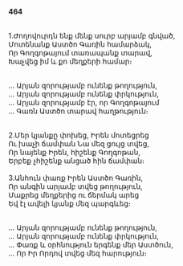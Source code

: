 **464**

\
1.Ժողովուրդն ենք մենք սուրբ արյամբ գնված,\
Մոտենանք Աստծո Գառին համարձակ,\
Որ Գողգոթայում տառապանք տարավ,\
Խաչվեց իմ և քո մեղքերի համար։

\
 ... Արյան զորությամբ ունենք թողություն,\
 ... Արյան զորությամբ ունենք փրկություն,\
 ... Արյան զորությամբ էր, որ Գողգոթայում\
 ... Գառն Աստծո տարավ հաղթություն։

\
2.Մեր կյանքը փոխեց, Իրեն մոտեցրեց\
Ու խաչի ճամփան Նա մեզ ցույց տվեց,\
Որ նայենք Իրեն, հիշենք Գողգոթան,\
Երբեք չհիշենք անցած հին ճամփան։\
\
3.Անհուն փառք Իրեն Աստծո Գառին,\
Որ անգին արյամբ տվեց թողություն,\
Մաքրեց մեղքերից ու ճերմակ արեց\
Եվ էլ ավելի կյանք մեզ պարգևեց։

\
... Արյան զորությամբ ունենք թողություն,\
... Արյան զորությամբ ունենք փրկություն,\
... Փառք և օրհնություն երգենք մեր Աստծուն,\
... Որ Իր Որդով տվեց մեզ հարություն։
